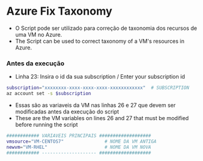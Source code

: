 # Azure Fix Taxonomy 

* O Script pode ser utilizado para correção de taxonomia dos recursos de uma VM no Azure.
*  The Script can be used to correct taxonomy of a VM's resources in Azure.

### Antes da execução

* Linha 23: Insira o id da sua subscription / Enter your subscription id

```sh
subscription="xxxxxxxx-xxxx-xxxx-xxxx-xxxxxxxxxxxx"  # SUBSCRIPTION
az account set -s $subscription
```

* Essas são as variaveis da VM nas linhas 26 e 27 que devem ser modificadas antes da execução do script
* These are the VM variables on lines 26 and 27 that must be modified before running the script

```sh
############ VARIAVEIS PRINCIPAIS ###################
vmsource="VM-CENTOS7"               # NOME DA VM ANTIGA
newvm="VM-RHEL"                     # NOME DA VM NOVA
############ -------------------- ###################